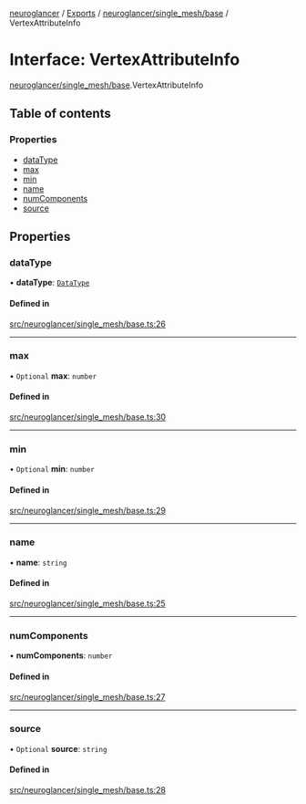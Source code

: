 [neuroglancer](../README.md) / [Exports](../modules.md) / [neuroglancer/single\_mesh/base](../modules/neuroglancer_single_mesh_base.md) / VertexAttributeInfo

# Interface: VertexAttributeInfo

[neuroglancer/single_mesh/base](../modules/neuroglancer_single_mesh_base.md).VertexAttributeInfo

## Table of contents

### Properties

- [dataType](neuroglancer_single_mesh_base.VertexAttributeInfo.md#datatype)
- [max](neuroglancer_single_mesh_base.VertexAttributeInfo.md#max)
- [min](neuroglancer_single_mesh_base.VertexAttributeInfo.md#min)
- [name](neuroglancer_single_mesh_base.VertexAttributeInfo.md#name)
- [numComponents](neuroglancer_single_mesh_base.VertexAttributeInfo.md#numcomponents)
- [source](neuroglancer_single_mesh_base.VertexAttributeInfo.md#source)

## Properties

### dataType

• **dataType**: [`DataType`](../enums/neuroglancer_util_data_type.DataType.md)

#### Defined in

[src/neuroglancer/single_mesh/base.ts:26](https://github.com/ActiveBrainAtlas2/neuroglancer/blob/91617476/src/neuroglancer/single_mesh/base.ts#L26)

___

### max

• `Optional` **max**: `number`

#### Defined in

[src/neuroglancer/single_mesh/base.ts:30](https://github.com/ActiveBrainAtlas2/neuroglancer/blob/91617476/src/neuroglancer/single_mesh/base.ts#L30)

___

### min

• `Optional` **min**: `number`

#### Defined in

[src/neuroglancer/single_mesh/base.ts:29](https://github.com/ActiveBrainAtlas2/neuroglancer/blob/91617476/src/neuroglancer/single_mesh/base.ts#L29)

___

### name

• **name**: `string`

#### Defined in

[src/neuroglancer/single_mesh/base.ts:25](https://github.com/ActiveBrainAtlas2/neuroglancer/blob/91617476/src/neuroglancer/single_mesh/base.ts#L25)

___

### numComponents

• **numComponents**: `number`

#### Defined in

[src/neuroglancer/single_mesh/base.ts:27](https://github.com/ActiveBrainAtlas2/neuroglancer/blob/91617476/src/neuroglancer/single_mesh/base.ts#L27)

___

### source

• `Optional` **source**: `string`

#### Defined in

[src/neuroglancer/single_mesh/base.ts:28](https://github.com/ActiveBrainAtlas2/neuroglancer/blob/91617476/src/neuroglancer/single_mesh/base.ts#L28)
